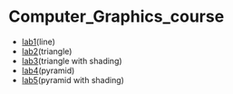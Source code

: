 # Computer_Graphics_course

- [lab1](https://github.com/gr1shan1a/Computer_Graphics_course/tree/main/lab1)(line)
- [lab2](https://github.com/gr1shan1a/Computer_Graphics_course/tree/main/lab2)(triangle)
- [lab3](https://github.com/gr1shan1a/Computer_Graphics_course/tree/main/lab3)(triangle with shading)
- [lab4](https://github.com/gr1shan1a/Computer_Graphics_course/tree/main/lab4)(pyramid)
- [lab5](https://github.com/gr1shan1a/Computer_Graphics_course/tree/main/lab5)(pyramid with shading)
